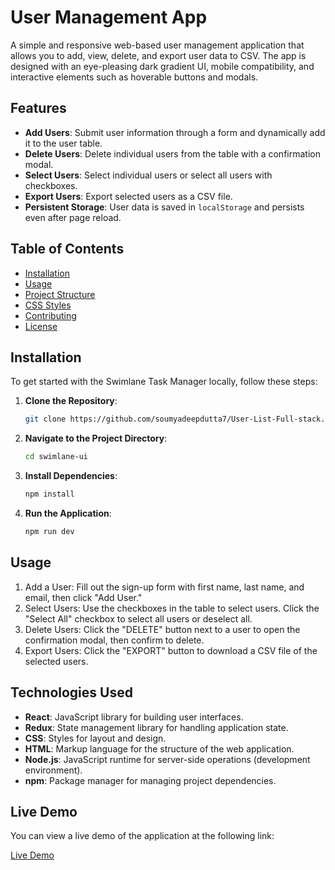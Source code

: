 # User Management App

A simple and responsive web-based user management application that allows you to add, view, delete, and export user data to CSV. The app is designed with an eye-pleasing dark gradient UI, mobile compatibility, and interactive elements such as hoverable buttons and modals.

## Features

- **Add Users**: Submit user information through a form and dynamically add it to the user table.
- **Delete Users**: Delete individual users from the table with a confirmation modal.
- **Select Users**: Select individual users or select all users with checkboxes.
- **Export Users**: Export selected users as a CSV file.
- **Persistent Storage**: User data is saved in `localStorage` and persists even after page reload.

## Table of Contents

- [Installation](#installation)
- [Usage](#usage)
- [Project Structure](#project-structure)
- [CSS Styles](#css-styles)
- [Contributing](#contributing)
- [License](#license)

## Installation

To get started with the Swimlane Task Manager locally, follow these steps:

1. **Clone the Repository**:
   ```bash
   git clone https://github.com/soumyadeepdutta7/User-List-Full-stack.git

2. **Navigate to the Project Directory**:
   ```bash
   cd swimlane-ui

3. **Install Dependencies**:
   ```bash
   npm install

4. **Run the Application**:
   ```bash
   npm run dev


## Usage

1. Add a User: Fill out the sign-up form with first name, last name, and email, then click "Add User."
2. Select Users: Use the checkboxes in the table to select users. Click the "Select All" checkbox to select all users or deselect all.
3. Delete Users: Click the "DELETE" button next to a user to open the confirmation modal, then confirm to delete.
4. Export Users: Click the "EXPORT" button to download a CSV file of the selected users.



## Technologies Used

- **React**: JavaScript library for building user interfaces.
- **Redux**: State management library for handling application state.
- **CSS**: Styles for layout and design.
- **HTML**: Markup language for the structure of the web application.
- **Node.js**: JavaScript runtime for server-side operations (development environment).
- **npm**: Package manager for managing project dependencies.


## Live Demo

You can view a live demo of the application at the following link:

[Live Demo](https://swimlane-management-app.netlify.app/)

